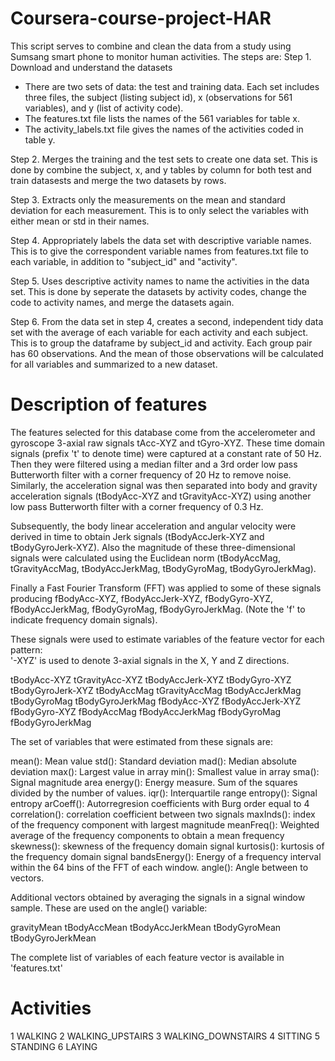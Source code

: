 # Coursera-course-project-HAR
This script serves to combine and clean the data from a study using Sumsang smart phone to monitor human activities. The steps are:
Step 1. Download and understand the datasets
- There are two sets of data: the test and training data. Each set includes three files, the subject (listing subject id), x (observations for 561 variables), and y (list of activity code). 
- The features.txt file lists the names of the 561 variables for table x.
- The activity_labels.txt file gives the names of the activities coded in table y.

Step 2. Merges the training and the test sets to create one data set. This is done by combine the subject, x, and y tables by column for both test and train datasests and merge the two datasets by rows.

Step 3. Extracts only the measurements on the mean and standard deviation for each measurement. This is to only select the variables with either mean or std in their names.

Step 4. Appropriately labels the data set with descriptive variable names. This is to give the correspondent variable names from features.txt file to each variable, in addition to "subject_id" and "activity".

Step 5. Uses descriptive activity names to name the activities in the data set. This is done by seperate the datasets by activity codes, change the code to activity names, and merge the datasets again.

Step 6. From the data set in step 4, creates a second, independent tidy data set with the average of each variable for each activity and each subject. This is to group the dataframe by subject_id and activity. Each group pair has 60 observations. And the mean of those observations will be calculated for all variables and summarized to a new dataset.

# Description of features
The features selected for this database come from the accelerometer and gyroscope 3-axial raw signals tAcc-XYZ and tGyro-XYZ. These time domain signals (prefix 't' to denote time) were captured at a constant rate of 50 Hz. Then they were filtered using a median filter and a 3rd order low pass Butterworth filter with a corner frequency of 20 Hz to remove noise. Similarly, the acceleration signal was then separated into body and gravity acceleration signals (tBodyAcc-XYZ and tGravityAcc-XYZ) using another low pass Butterworth filter with a corner frequency of 0.3 Hz. 

Subsequently, the body linear acceleration and angular velocity were derived in time to obtain Jerk signals (tBodyAccJerk-XYZ and tBodyGyroJerk-XYZ). Also the magnitude of these three-dimensional signals were calculated using the Euclidean norm (tBodyAccMag, tGravityAccMag, tBodyAccJerkMag, tBodyGyroMag, tBodyGyroJerkMag). 

Finally a Fast Fourier Transform (FFT) was applied to some of these signals producing fBodyAcc-XYZ, fBodyAccJerk-XYZ, fBodyGyro-XYZ, fBodyAccJerkMag, fBodyGyroMag, fBodyGyroJerkMag. (Note the 'f' to indicate frequency domain signals). 

These signals were used to estimate variables of the feature vector for each pattern:  
'-XYZ' is used to denote 3-axial signals in the X, Y and Z directions.

tBodyAcc-XYZ
tGravityAcc-XYZ
tBodyAccJerk-XYZ
tBodyGyro-XYZ
tBodyGyroJerk-XYZ
tBodyAccMag
tGravityAccMag
tBodyAccJerkMag
tBodyGyroMag
tBodyGyroJerkMag
fBodyAcc-XYZ
fBodyAccJerk-XYZ
fBodyGyro-XYZ
fBodyAccMag
fBodyAccJerkMag
fBodyGyroMag
fBodyGyroJerkMag

The set of variables that were estimated from these signals are: 

mean(): Mean value
std(): Standard deviation
mad(): Median absolute deviation 
max(): Largest value in array
min(): Smallest value in array
sma(): Signal magnitude area
energy(): Energy measure. Sum of the squares divided by the number of values. 
iqr(): Interquartile range 
entropy(): Signal entropy
arCoeff(): Autorregresion coefficients with Burg order equal to 4
correlation(): correlation coefficient between two signals
maxInds(): index of the frequency component with largest magnitude
meanFreq(): Weighted average of the frequency components to obtain a mean frequency
skewness(): skewness of the frequency domain signal 
kurtosis(): kurtosis of the frequency domain signal 
bandsEnergy(): Energy of a frequency interval within the 64 bins of the FFT of each window.
angle(): Angle between to vectors.

Additional vectors obtained by averaging the signals in a signal window sample. These are used on the angle() variable:

gravityMean
tBodyAccMean
tBodyAccJerkMean
tBodyGyroMean
tBodyGyroJerkMean

The complete list of variables of each feature vector is available in 'features.txt'

# Activities
1 WALKING
2 WALKING_UPSTAIRS
3 WALKING_DOWNSTAIRS
4 SITTING
5 STANDING
6 LAYING

